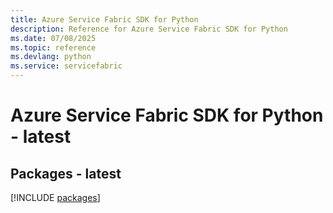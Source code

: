 ```yaml
---
title: Azure Service Fabric SDK for Python
description: Reference for Azure Service Fabric SDK for Python
ms.date: 07/08/2025
ms.topic: reference
ms.devlang: python
ms.service: servicefabric
---
```

# Azure Service Fabric SDK for Python - latest
## Packages - latest
[!INCLUDE [packages](service-fabric-index.md)]